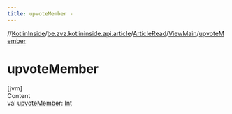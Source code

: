 ```yaml
---
title: upvoteMember -
---
```

//[KotlinInside](../../../index.md)/[be.zvz.kotlininside.api.article](../../index.md)/[ArticleRead](../index.md)/[ViewMain](index.md)/[upvoteMember](upvote-member.md)



# upvoteMember  
[jvm]  
Content  
val [upvoteMember](upvote-member.md): [Int](https://kotlinlang.org/api/latest/jvm/stdlib/kotlin/-int/index.html)  



